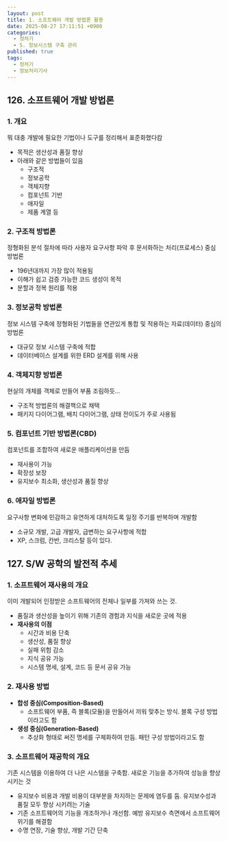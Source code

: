 ```yaml
---
layout: post
title: 1. 소프트웨어 개발 방법론 활용
date: 2025-08-27 17:11:51 +0900
categories:
  - 정처기
  - 5. 정보시스템 구축 관리
published: true
tags:
  - 정처기
  - 정보처리기사
---
```

## 126. 소프트웨어 개발 방법론
### 1. 개요
뭐 대충 개발에 필요한 기법이나 도구를 정리해서 표준화했다캄
- 목적은 생산성과 품질 향상
- 아래와 같은 방법들이 있음
	- 구조적
	- 정보공학
	- 객체지향
	- 컴포넌트 기반
	- 애자일
	- 제품 계열 등

### 2. 구조적 방법론
정형화된 분석 절차에 따라 사용자 요구사항 파악 후 문서화하는 처리(프로세스) 중심 방법론
- 196년대까지 가장 많이 적용됨
- 이해가 쉽고 검증 가능한 코드 생성이 목적
- 분할과 정복 원리를 적용

### 3. 정보공학 방법론
정보 시스템 구축에 정형화된 기법들을 연관있게 통합 및 적용하는 자료(데이터) 중심의 방법론
- 대규모 정보 시스템 구축에 적합
- 데이터베이스 설계를 위한 ERD 설계를 위해 사용

### 4. 객체지향 방법론
현실의 개체를 객체로 만들어 부품 조림하듯...
- 구조적 방법론의 해결책으로 채택
- 패키지 다이어그램, 배치 다이어그램, 상태 전이도가 주로 사용됨

### 5. 컴포넌트 기반 방법론(CBD)
컴포넌트를 조합하여 새로운 애플리케이션을 만듬
- 재사용이 가능
- 확장성 보장
- 유지보수 최소화, 생산성과 품질 향상

### 6. 애자일 방법론
요구사항 변화에 민감하고 유연하게 대처하도록 일정 주기를 반복하며 개발함
- 소규모 개발, 고급 개발자, 급변하는 요구사항에 적합
- XP, 스크럼, 칸반, 크리스탈 등이 있다.

## 127. S/W 공학의 발전적 추세
### 1. 소프트웨어 재사용의 개요
이미 개발되어 인정받은 소프트웨어의 전체나 일부를 가져와 쓰는 것.
- 품질과 생산성을 높이기 위해 기존의 경험과 지식을 새로운 곳에 적용
- **재사용의 이점**
	- 시간과 비용 단축
	- 생산성, 품질 향상
	- 실패 위험 감소
	- 지식 공유 가능
	- 시스템 명세, 설계, 코드 등 문서 공유 가능

### 2. 재사용 방법
- **합성 중심(Composition-Based)** 
	- 소프트웨어 부품, 즉 블록(모듈)을 만들어서 끼워 맞추는 방식. 블록 구성 방법이라고도 함
- **생성 중심(Generation-Based)**
	- 추상화 형태로 써진 명세를 구체화하여 만듬. 패턴 구성 방법이라고도 함

### 3. 소프트웨어 재공학의 개요
기존 시스템을 이용하여 더 나은 시스템을 구축함. 새로운 기능을 추가하여 성능을 향상시키는 것
- 유지보수 비용과 개발 비용이 대부분을 차지하는 문제에 염두를 둠. 유지보수성과 품질 모두 향상 시키려는 기술
- 기존 소프트웨어의 기능을 개조하거나 개선함. 예방 유지보수 측면에서 소프트웨어 위기를 해결함
- 수명 연장, 기술 향상, 개발 기간 단축

